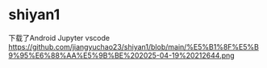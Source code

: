 # shiyan1
下载了Android Jupyter vscode
https://github.com/jiangyuchao23/shiyan1/blob/main/%E5%B1%8F%E5%B9%95%E6%88%AA%E5%9B%BE%202025-04-19%20212644.png
